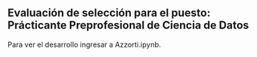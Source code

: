## Evaluación de selección para el puesto: Prácticante Preprofesional de Ciencia de Datos

Para ver el desarrollo ingresar a Azzorti.ipynb.

